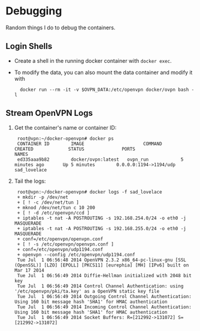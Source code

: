 # Debugging

Random things I do to debug the containers.

## Login Shells

* Create a shell in the running docker container with `docker exec`.
* To modify the data, you can also mount the data container and modify it with

        docker run --rm -it -v $OVPN_DATA:/etc/openvpn docker/ovpn bash -l

## Stream OpenVPN Logs

1. Get the container's name or container ID:

        root@vpn:~/docker-openvpn# docker ps
        CONTAINER ID        IMAGE                      COMMAND             CREATED             STATUS              PORTS                    NAMES
        ed335aaa9b82        docker/ovpn:latest   ovpn_run            5 minutes ago       Up 5 minutes        0.0.0.0:1194->1194/udp   sad_lovelace

2. Tail the logs:

        root@vpn:~/docker-openvpn# docker logs -f sad_lovelace
        + mkdir -p /dev/net
        + [ ! -c /dev/net/tun ]
        + mknod /dev/net/tun c 10 200
        + [ ! -d /etc/openvpn/ccd ]
        + iptables -t nat -A POSTROUTING -s 192.168.254.0/24 -o eth0 -j MASQUERADE
        + iptables -t nat -A POSTROUTING -s 192.168.255.0/24 -o eth0 -j MASQUERADE
        + conf=/etc/openvpn/openvpn.conf
        + [ ! -s /etc/openvpn/openvpn.conf ]
        + conf=/etc/openvpn/udp1194.conf
        + openvpn --config /etc/openvpn/udp1194.conf
        Tue Jul  1 06:56:48 2014 OpenVPN 2.3.2 x86_64-pc-linux-gnu [SSL (OpenSSL)] [LZO] [EPOLL] [PKCS11] [eurephia] [MH] [IPv6] built on Mar 17 2014
        Tue Jul  1 06:56:49 2014 Diffie-Hellman initialized with 2048 bit key
        Tue Jul  1 06:56:49 2014 Control Channel Authentication: using '/etc/openvpn/pki/ta.key' as a OpenVPN static key file
        Tue Jul  1 06:56:49 2014 Outgoing Control Channel Authentication: Using 160 bit message hash 'SHA1' for HMAC authentication
        Tue Jul  1 06:56:49 2014 Incoming Control Channel Authentication: Using 160 bit message hash 'SHA1' for HMAC authentication
        Tue Jul  1 06:56:49 2014 Socket Buffers: R=[212992->131072] S=[212992->131072]

